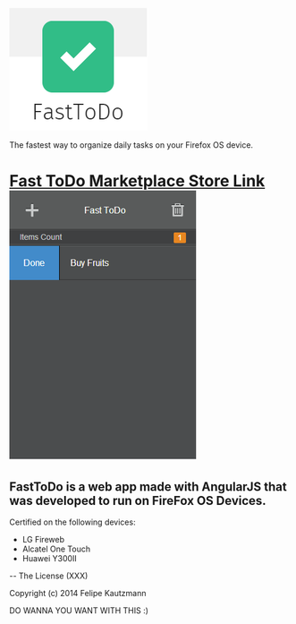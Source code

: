 ![FastToDo](https://github.com/felipekm/FastToDo/blob/master/app/images/logoMkt.png?raw=true)

The fastest way to organize daily tasks on your Firefox OS device.

[Fast ToDo Marketplace Store Link](https://marketplace.firefox.com/app/fasttodo)
![FastToDo](https://github.com/felipekm/FastToDo/blob/master/app/images/143071.png?raw=true)
========

FastToDo is a web app made with AngularJS that was developed to run on FireFox OS Devices.
--------

Certified on the following devices:

*  LG Fireweb
*  Alcatel One Touch
*  Huawei Y300II


--
The License (XXX)

Copyright (c) 2014 Felipe Kautzmann

DO WANNA YOU WANT WITH THIS :)
